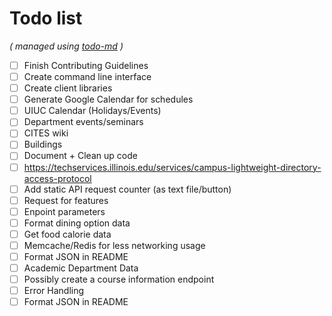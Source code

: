 # Todo list

_\( managed using [todo-md](https://github.com/Hypercubed/todo-md) \)_

- [ ] Finish Contributing Guidelines
- [ ] Create command line interface
- [ ] Create client libraries
- [ ] Generate Google Calendar for schedules
- [ ] UIUC Calendar (Holidays/Events)
- [ ] Department events/seminars
- [ ] CITES wiki
- [ ] Buildings
- [ ] Document + Clean up code
- [ ] https://techservices.illinois.edu/services/campus-lightweight-directory-access-protocol
- [ ] Add static API request counter (as text file/button)
- [ ] Request for features
- [ ] Enpoint parameters
- [ ] Format dining option data
- [ ] Get food calorie data
- [ ] Memcache/Redis for less networking usage
- [ ] Format JSON in README
- [ ] Academic Department Data
- [ ] Possibly create a course information endpoint
- [ ] Error Handling
- [ ] Format JSON in README